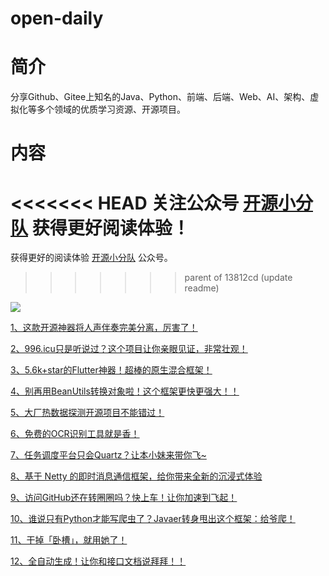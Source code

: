 # open-daily

# 简介
分享Github、Gitee上知名的Java、Python、前端、后端、Web、AI、架构、虚拟化等多个领域的优质学习资源、开源项目。

# 内容

<<<<<<< HEAD
关注公众号 [开源小分队](![](https://gitee.com/sourceteam/blog-source/raw/master/images/202112/202112131653796.jpg)) 获得更好阅读体验！
=======
获得更好的阅读体验 [开源小分队](https://github.com/ourceteams/open-daily/blob/main/we_logo.jpg) 公众号。
>>>>>>> parent of 13812cd (update readme)

![](https://github.com/ourceteams/open-daily/blob/main/we_logo.jpg) 

[1、这款开源神器将人声伴奏完美分离，厉害了！](https://github.com/ourceteams/open-daily/blob/main/contents/2021_10_12_%E8%BF%99%E6%AC%BE%E5%BC%80%E6%BA%90%E7%A5%9E%E5%99%A8%E5%B0%86%E4%BA%BA%E5%A3%B0%E4%BC%B4%E5%A5%8F%E5%AE%8C%E7%BE%8E%E5%88%86%E7%A6%BB%EF%BC%8C%E5%8E%89%E5%AE%B3%E4%BA%86%EF%BC%81.md)

[2、996.icu只是听说过？这个项目让你亲眼见证，非常壮观！](https://github.com/ourceteams/open-daily/blob/main/contents/2021_10_13_%20996.icu%E5%8F%AA%E6%98%AF%E5%90%AC%E8%AF%B4%E8%BF%87%EF%BC%9F%E8%BF%99%E4%B8%AA%E9%A1%B9%E7%9B%AE%E8%AE%A9%E4%BD%A0%E4%BA%B2%E7%9C%BC%E8%A7%81%E8%AF%81%EF%BC%8C%E9%9D%9E%E5%B8%B8%E5%A3%AE%E8%A7%82%EF%BC%81.md)

[3、5.6k+star的Flutter神器！超棒的原生混合框架！](https://github.com/ourceteams/open-daily/blob/main/contents/2021_10_19_5.6k+star%E7%9A%84Flutter%E7%A5%9E%E5%99%A8%EF%BC%81%E8%B6%85%E6%A3%92%E7%9A%84%E5%8E%9F%E7%94%9F%E6%B7%B7%E5%90%88%E6%A1%86%E6%9E%B6%EF%BC%81.md)

[4、别再用BeanUtils转换对象啦！这个框架更快更强大！！](https://github.com/ourceteams/open-daily/blob/main/contents/2021_10_21_%E5%88%AB%E5%86%8D%E7%94%A8BeanUtils%E8%BD%AC%E6%8D%A2%E5%AF%B9%E8%B1%A1%E5%95%A6%EF%BC%81%E8%BF%99%E4%B8%AA%E6%A1%86%E6%9E%B6%E6%9B%B4%E5%BF%AB%E6%9B%B4%E5%BC%BA%E5%A4%A7%EF%BC%81%EF%BC%81.md)

[5、大厂热数据探测开源项目不能错过！](https://github.com/ourceteams/open-daily/blob/main/contents/2021_10_26_%E5%A4%A7%E5%8E%82%E7%83%AD%E6%95%B0%E6%8D%AE%E6%8E%A2%E6%B5%8B%E5%BC%80%E6%BA%90%E9%A1%B9%E7%9B%AE%E4%B8%8D%E8%83%BD%E9%94%99%E8%BF%87!.md)

[6、免费的OCR识别工具就是香！](https://github.com/ourceteams/open-daily/blob/main/contents/2021-10-28-%E5%85%8D%E8%B4%B9%E7%9A%84OCR%E8%AF%86%E5%88%AB%E5%B7%A5%E5%85%B7%E5%B0%B1%E6%98%AF%E9%A6%99.md)

[7、任务调度平台只会Quartz？让本小妹来带你飞~](https://github.com/ourceteams/open-daily/blob/main/contents/2021_11_02_%E4%BB%BB%E5%8A%A1%E8%B0%83%E5%BA%A6%E5%B9%B3%E5%8F%B0%E5%8F%AA%E4%BC%9AQuartz%EF%BC%9F%E8%AE%A9%E6%9C%AC%E5%B0%8F%E5%A6%B9%E6%9D%A5%E5%B8%A6%E4%BD%A0%E9%A3%9E%7E.md)

[8、基于 Netty 的即时消息通信框架，给你带来全新的沉浸式体验](https://github.com/ourceteams/open-daily/blob/main/contents/2021_11_04_%E5%9F%BA%E4%BA%8E%20Netty%20%E7%9A%84%E5%8D%B3%E6%97%B6%E6%B6%88%E6%81%AF%E9%80%9A%E4%BF%A1%E6%A1%86%E6%9E%B6%EF%BC%8C%E7%BB%99%E4%BD%A0%E5%B8%A6%E6%9D%A5%E5%85%A8%E6%96%B0%E7%9A%84%E6%B2%89%E6%B5%B8%E5%BC%8F%E4%BD%93%E9%AA%8C.md)

[9、访问GitHub还在转圈圈吗？快上车！让你加速到飞起！](https://github.com/ourceteams/open-daily/blob/main/contents/2021_11_09_访问GitHub还在转圈圈吗？快上车！让你加速到飞起！.md)

[10、谁说只有Python才能写爬虫了？Javaer转身甩出这个框架：给爷爬！](https://github.com/ourceteams/open-daily/blob/main/contents/2021_11_11_谁说只有Python才能写爬虫了？Javaer转身甩出这个框架：给爷爬！.md)

[11、干掉「卧槽」，就用她了！](https://github.com/ourceteams/open-daily/blob/main/contents/2021_12_06_干掉「卧槽」，就用她了！.md)

[12、全自动生成！让你和接口文档说拜拜！！](https://github.com/ourceteams/open-daily/blob/main/contents/2021_12_07_全自动生成！让你和接口文档说拜拜！！.md)

